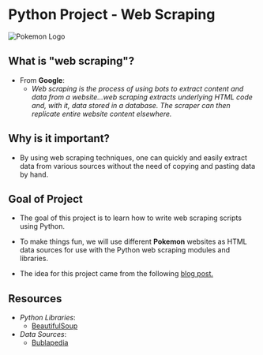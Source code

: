 # Python Project - Web Scraping

![Pokemon Logo](https://upload.wikimedia.org/wikipedia/commons/thumb/9/98/International_Pok%C3%A9mon_logo.svg/1200px-International_Pok%C3%A9mon_logo.svg.png)

## What is "web scraping"?

* From **Google**:
  * *Web scraping is the process of using bots to extract content and data from a website...web scraping extracts underlying HTML code and, with it, data stored in a database. The scraper can then replicate entire website content elsewhere.*
  
## Why is it important?

* By using web scraping techniques, one can quickly and easily extract data from various sources without the need of copying and pasting data by hand.

## Goal of Project

* The goal of this project is to learn how to write web scraping scripts using Python.

* To make things fun, we will use different **Pokemon** websites as HTML data sources for use with the Python web scraping modules and libraries.

* The idea for this project came from the following [blog post.](https://xandermadsen.com/2020/09/07/pokemon-data-analysis-part-1-scraping-a-dataset-from-bulbapedia/)

## Resources

* *Python Libraries*:
  * [BeautifulSoup](https://www.crummy.com/software/BeautifulSoup/)
* *Data Sources*:
  * [Bublapedia](https://bulbapedia.bulbagarden.net/wiki/Main_Page)